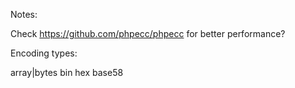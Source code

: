 Notes:

Check https://github.com/phpecc/phpecc for better performance?


Encoding types:

array|bytes
bin
hex
base58

